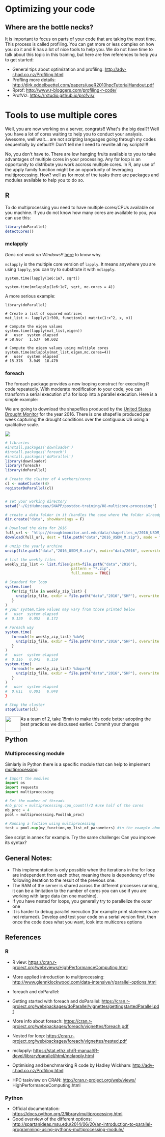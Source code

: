 # Optimizing your code

## Where are the bottle necks?

It is important to focus on parts of your code that are taking the most time. This process is called profiling. You can get more or less complex on how you do it and R has a lot of nice tools to help you. We do not have time to talk about this topic in this training, but here are few references to help you to get started:

- General tips about optimization and profiling: http://adv-r.had.co.nz/Profiling.html
- Profling more details: http://dirk.eddelbuettel.com/papers/useR2010hpcTutorialHandout.pdf 
- Rprof: http://www.r-bloggers.com/profiling-r-code/   
- ProfViz: https://rstudio.github.io/profvis/ 

# Tools to use multiple cores 

Well, you are now working on a server, congrats!! What's the big deal?! Well you have a lot of cores waiting to help you to conduct your analysis. Awesome, well wait... are not scripting languages going through my codes sequentially by default?! Don't tell me I need to rewrite all my scripts!!!!

No, you don't have to. There are low hanging fruits available to you to take advantages of multiple cores in your processing. Any for loop is an opportunity to distribute you work accross multiple cores. In R, any use of the apply family function might be an opportunity of leveraging multiprocessing. How? well as for most of the tasks there are packages and modules available to help you to do so.

## R
To do multiprocessing you need to have multiple cores/CPUs available on you machine. If you do not know how many cores are available to you, you can use this:

```r
library(doParallel)
detectCores()
```
### mclapply 
_Does not work on Windows!!_ [here](https://en.wikipedia.org/wiki/Fork–exec) to know why.

```mclapply``` is the multiple core version of ```lapply```. It means anywhere you are using ```lapply```, you can try to substitute it with ```mclapply```.

```{r}
system.time(lapply(1e6:1e7, sqrt))

system.time(mclapply(1e6:1e7, sqrt, mc.cores = 4))
```

A more serious example:

```{r}
library(doParallel)

# Create a list of squared matrices
mat_list <- lapply(1:500, function(x) matrix(1:x^2, x, x))

# Compute the eigen values
system.time(lapply(mat_list,eigen))
#   user  system elapsed 
# 58.867   1.637  60.602 

# Compute the eigen values using multiple cores
system.time(mclapply(mat_list,eigen,mc.cores=4))
#   user  system elapsed 
# 15.378   3.049  18.470 
```

### foreach

The foreach package provides a new looping construct for executing R code repeatedly. With moderate modification to your code, you can transform a serial execution of a for loop into a parallel execution. Here is a simple example: 

We are going to download the shapefiles produced by the [United States Drought Monitor](http://droughtmonitor.unl.edu) for the year 2016. There is one shapefile produced per week capturing the drought conditions over the contiguous US using a qualitative scale.

![](images/Drought_Monitoring_example.png)

```r
# libraries
#install.packages('downloader')
#install.packages('foreach')
#install.packages('doParallel')
library(downloader)
library(foreach)
library(doParallel)

# Create the cluster of 4 workers/cores
cl <- makeCluster(4)
registerDoParallel(cl)


# set your working directory
setwd("~/GitHubnceas/SNAPP/postdoc-training/08-multicore-processing")

# create a data folder in it (handles the case where the folder already exists)
dir.create("data", showWarnings = F)

# Download the data for 2016
full_url <- "http://droughtmonitor.unl.edu/data/shapefiles_m/2016_USDM_M.zip"
download(full_url, dest = file.path("data","2016_USDM_M.zip"), mode = "wb")

# unzip the yearly archive
unzip(file.path("data","2016_USDM_M.zip"), exdir="data/2016", overwrite = T)

# list the weekly files
weekly_zip_list <- list.files(path=file.path("data","2016"), 
                              pattern = "*.zip",
                              full.names = TRUE)

# Standard for loop
system.time(
   for(zip_file in weekly_zip_list) {
     unzip(zip_file, exdir = file.path("data","2016","SHP"), overwrite = TRUE)
   }
)
# your system.time values may vary from those printed below
#   user  system elapsed 
#  0.120   0.052   0.172 

# Foreach way
system.time(
   foreach(f= weekly_zip_list) %do%{
     unzip(zip_file, exdir = file.path("data","2016","SHP"), overwrite = TRUE)
   }
)
#   user  system elapsed 
#  0.116   0.042   0.159
system.time(
   foreach(f= weekly_zip_list) %dopar%{
     unzip(zip_file, exdir = file.path("data","2016","SHP"), overwrite = TRUE)
   }
)
#   user  system elapsed 
#  0.011   0.001   0.048
}

# Stop the cluster
stopCluster(cl)

```
<img style="float: left;width: 50px;" src="images/challengeproblemred_scribble.png"/>


As a team of 2, take 15min to make this code better adopting the best practices we discussed earlier. Commit your changes
 

## Python

### Multiprocessing module

Simlarly in Python there is a specific module that can help to implement [multiprocessing]().

```python
# Import the modules
import os
import requests
import multiprocessing

# Set the number of threads
#nb_proc = multiprocessing.cpu_count()/2 #use half of the cores
nb_proc = 4
pool = multiprocessing.Pool(nb_proc)

# Running a fuction using multiprocessing
test = pool.map(my_function,my_list_of_parameters) #in the example above, filenames

```

See script in annex for example. Try the same challenge: Can you improve its syntax?

## General Notes: 
- This implementation is only possible when the iterations in the for loop are independent from each other, meaning there is dependency of the following iteration to the result of the previous one.
- The RAM of the server is shared across the different processes running, it can be a limitation to the number of cores you can use if you are working with large data (on one machine).
- If you have nested for loops, you generally try to parallelize the outer one
- It is harder to debug parallel execution (for example print statements are not returned). Develop and test your code on a serial version first, then once the code does what you want, look into multicores options

## References
### R
- R view: https://cran.r-project.org/web/views/HighPerformanceComputing.html 

- More applied introduction to multiprocessing: http://www.glennklockwood.com/data-intensive/r/parallel-options.html 

- foreach and doParallel: 
 - Getting started with foreach and doParallel: https://cran.r-project.org/web/packages/doParallel/vignettes/gettingstartedParallel.pdf 
 - More info about foreach: https://cran.r-project.org/web/packages/foreach/vignettes/foreach.pdf 
 - Nested for loop: https://cran.r-project.org/web/packages/foreach/vignettes/nested.pdf 

- mclapply: https://stat.ethz.ch/R-manual/R-devel/library/parallel/html/mclapply.html 

- Optimising and benchmarking R code by Hadley Wickham: http://adv-r.had.co.nz/Profiling.html

- HPC taskview on CRAN: http://cran.r-project.org/web/views/ HighPerformanceComputing.html


### Python
- Official documentation: https://docs.python.org/2/library/multiprocessing.html
- Good overview of the different options: http://spartanideas.msu.edu/2014/06/20/an-introduction-to-parallel-programming-using-pythons-multiprocessing-module/
